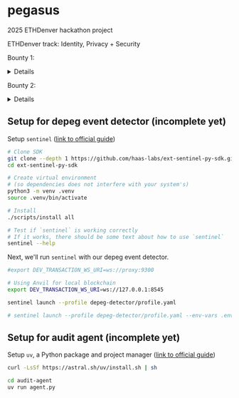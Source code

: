 # pegasus
2025 ETHDenver hackathon project

ETHDenver track: Identity, Privacy + Security

Bounty 1:
<details>
Category: On-chain Security

🚀 Overview

PEGASUS Depeg Monitor is an on-chain security tool that detects price deviations for stablecoins and other pegged assets (e.g., Liquid Staking Tokens, Liquid Restaking Tokens). The system monitors token prices, identifies depegging events, and generates real-time alerts using the Sentinel SDK.

🎯 Features

Real-Time Monitoring: Tracks stablecoin and pegged asset prices.

Depeg Detection: Triggers alerts if the price deviates beyond a defined threshold.

AI-Enhanced Analysis: Uses predictive models to forecast potential depegs.

Blockchain Integration: Fetches live price data via Chainlink price oracles.

Event Alerts: Generates structured alerts using Sentinel SDK.
</details>

Bounty 2:
<details>
(Copy and paste of Hacken's AI Smart Contract Auditor bounty)

📝 Requirements
The goal of this bounty is to develop an AI-powered security agent that detects vulnerabilities in Solidity smart contracts. The agent should be open-source, self-hostable, and capable of continuous learning using real-world security audit data.
The MVP must feature a chat-based interface, allowing users to submit smart contracts via text input or GitHub integration for automated scanning. The AI model should be pre-trained on real audit reports and security vulnerabilities to ensure high accuracy.

✅ What does a successful project look like?
A successful implementation of this bounty will result in a fully functional, AI-powered smart contract security auditor that can:
✅ Analyze Solidity smart contracts through a chat-based interface or GitHub repository integration
✅ Detect security vulnerabilities using static analysis + AI reasoning
✅ Provide actionable reports that classify risks and suggest mitigations
✅ Be self-hostable and extendable, allowing further training on private datasets

🎨 UI/UX Design Requirements
The application must have a functional user interface, which can be:

A chat-based interface (web-app, CLI, or messaging bot).
A browser-based dApp that allows users to submit smart contracts for analysis.
For browser-based interfaces:
Must be publicly accessible via a demo URL.
Should include an input field for pasting Solidity code and an option to connect a GitHub repository.
Results must be displayed clearly with vulnerability classifications and explanations.
For command-line applications:
Must be packaged in a Docker container for easy deployment.
Should support Linux/MacOS environments.

🧑‍⚖️ How are we judging it?
Success Criteria
1. AI-Powered Smart Contract Security Analysis (40%)

✅ Successfully accepts Solidity code and GitHub repositories as input.
✅ Identifies common vulnerabilities (reentrancy, overflows, access control issues, logic bugs).
✅ Uses a combination of static analysis tools (Slither, Semgrep, Foundry) + AI-based reasoning for enhanced accuracy.
✅ Provides explanations and context for each detected vulnerability.
2. AI Model Training & Security Knowledge (30%)
✅ Model is pre-trained on real-world audit reports provided in JSON/CSV format.
✅ Demonstrates understanding of security best practices by correctly classifying vulnerabilities.
✅ Supports additional training with new security datasets, allowing continued improvement.
3. Deployment & Usability (20%)
✅ Can be self-hosted on a VPS with a Docker-based deployment.
✅ Includes clear documentation on how to install, configure, and extend the system.
✅ Outputs reports in JSON, PDF, or Markdown format, making them easy to integrate into security workflows.
4. Innovation & Scalability (10%)
✅ Allows future customization by supporting additional datasets for fine-tuning.
✅ Demonstrates potential for integration into security pipelines for continuous auditing.
✅ Shows creative ways to enhance AI-powered vulnerability detection beyond static analysis.
Example of a Successful Submission
A team submits a project where:

Users can paste Solidity code or connect a GitHub repo via a chat-based interface.
The AI agent scans the smart contract using static analysis + AI-powered reasoning to detect vulnerabilities.
The system outputs a structured security report with severity classifications and suggested fixes.
The pre-trained model leverages real-world audit data, improving its detection capabilities.
The project is fully self-hostable on a VPS and can be further trained with additional datasets.
Projects that meet or exceed these expectations will be eligible for the $7,000 (1st place) and $3,000 (2nd place) prizes.
</details>

## Setup for depeg event detector (incomplete yet)
Setup `sentinel` ([link to official guide](https://github.com/haas-labs/ext-sentinel-py-sdk/blob/main/docs/Install/Virtualenv.md))

```bash
# Clone SDK
git clone --depth 1 https://github.com/haas-labs/ext-sentinel-py-sdk.git
cd ext-sentinel-py-sdk

# Create virtual environment
# (so dependencies does not interfere with your system's)
python3 -m venv .venv
source .venv/bin/activate

# Install
./scripts/install all

# Test if `sentinel` is working correctly
# If it works, there should be some text about how to use `sentinel`
sentinel --help
```

Next, we'll run `sentinel` with our depeg event detector.

```bash
#export DEV_TRANSACTION_WS_URI=ws://proxy:9300

# Using Anvil for local blockchain
export DEV_TRANSACTION_WS_URI=ws://127.0.0.1:8545

sentinel launch --profile depeg-detector/profile.yaml

# sentinel launch --profile depeg-detector/profile.yaml --env-vars .envs/local.yml --rich-logging
```

## Setup for audit agent  (incomplete yet)
Setup `uv`, a Python package and project manager ([link to official guide](https://docs.astral.sh/uv/#installation))

```bash
curl -LsSf https://astral.sh/uv/install.sh | sh

cd audit-agent
uv run agent.py
```
